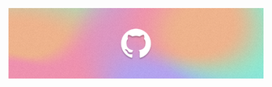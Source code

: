 
<p align="center">
  <a href="https://ms7m.me">
<picture>
  <source media="(prefers-color-scheme: dark)" srcset="./dark.png">
  <img alt="Text changing depending on mode. Light: 'So light!' Dark: 'So dark!'" src="./light.png">
</picture>
  </a>
</p>

